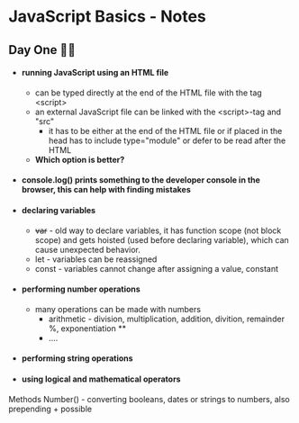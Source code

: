 # JavaScript Basics - Notes

## Day One 🍕💭 
 - #### running JavaScript using an HTML file
    - can be typed directly at the end of the HTML file with the tag &lt;script&gt;
    - an external JavaScript file can be linked with the &lt;script&gt;-tag and "src"
        - it has to be either at the end of the HTML file or if placed in the head has to include type="module" or defer to be read after the HTML
    - **Which option is better?**
 - #### console.log() prints something to the developer console in the browser, this can help with finding mistakes
 - #### declaring variables 
    - ~~var~~ -  old way to declare variables,
    it has function scope (not block scope) and gets hoisted (used before declaring variable), which can cause unexpected behavior.
    - let - variables can be reassigned 
    - const - variables cannot change after assigning a value, constant
 - #### performing number operations
    - many operations can be made with numbers
        - arithmetic - division, multiplication, addition, divition, remainder %, exponentiation **
        - ....
 - #### performing string operations
 - #### using logical and mathematical operators

Methods
Number() - converting booleans, dates or strings to numbers, also prepending + possible 